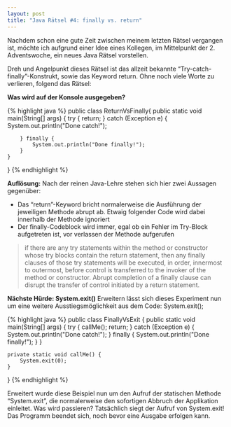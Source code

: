 ```yaml
---
layout: post
title: "Java Rätsel #4: finally vs. return"
---
```





Nachdem schon eine gute Zeit zwischen meinem letzten Rätsel vergangen ist, möchte ich aufgrund einer Idee eines Kollegen, im Mittelpunkt der 2. Adventswoche, ein neues Java Rätsel vorstellen.

Dreh und Angelpunkt dieses Rätsel ist das allzeit bekannte “Try-catch-finally”-Konstrukt, sowie das Keyword return.
Ohne noch viele Worte zu verlieren, folgend das Rätsel:

<strong>Was wird auf der Konsole ausgegeben?</strong>

{% highlight java %}
public class ReturnVsFinally{
    public static void main(String[] args) {
        try {
            return;
        } catch (Exception e) {
            System.out.println("Done catch!");
 
        } finally {
            System.out.println("Done finally!");
        }
    }
}
{% endhighlight %}

<strong>Auflösung:</strong>
Nach der reinen Java-Lehre stehen sich hier zwei Aussagen gegenüber:
* Das “return”-Keyword bricht normalerweise die Ausführung der jeweiligen Methode abrupt ab. Etwaig folgender Code wird dabei innerhalb der Methode ignoriert
* Der finally-Codeblock wird immer, egal ob ein Fehler im Try-Block aufgetreten ist, vor verlassen der Methode aufgerufen

<blockquote>
if there are any try statements within the method or constructor whose try blocks contain the return statement, then any finally clauses of those try statements will be executed, in order, innermost to outermost, before control is transferred to the invoker of the method or constructor. Abrupt completion of a finally clause can disrupt the transfer of control initiated by a
return statement.
</blockquote>

<strong>Nächste Hürde: System.exit()</strong>
Erweitern lässt sich dieses Experiment nun um eine weitere Ausstiegsmöglichkeit aus dem Code: System.exit();

{% highlight java %}
public class FinallyVsExit {
    public static void main(String[] args) {
        try {
            callMe();
            return;
        } catch (Exception e) {
            System.out.println("Done catch!");
        } finally {
            System.out.println("Done finally!");
        }
    }
 
    private static void callMe() {
        System.exit(0);
    }
}
{% endhighlight %}

Erweitert wurde diese Beispiel nun um den Aufruf der statischen Methode “System.exit”, die normalerweise den sofortigen Abbruch der Applikation einleitet.
Was wird passieren? Tatsächlich siegt der Aufruf von System.exit! Das Programm beendet sich, noch bevor eine Ausgabe erfolgen kann.
